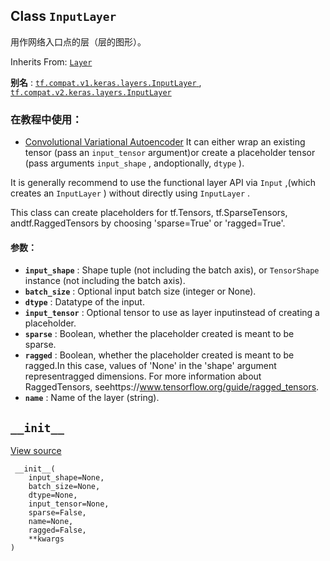 

## Class  `InputLayer` 
用作网络入口点的层（层的图形）。

Inherits From: [ `Layer` ](https://tensorflow.google.cn/api_docs/python/tf/keras/layers/Layer)

**别名** : [ `tf.compat.v1.keras.layers.InputLayer` ](/api_docs/python/tf/keras/layers/InputLayer), [ `tf.compat.v2.keras.layers.InputLayer` ](/api_docs/python/tf/keras/layers/InputLayer)

### 在教程中使用：
- [Convolutional Variational Autoencoder](https://tensorflow.google.cn/tutorials/generative/cvae)
It can either wrap an existing tensor (pass an  `input_tensor`  argument)or create a placeholder tensor (pass arguments  `input_shape` , andoptionally,  `dtype` ).

It is generally recommend to use the functional layer API via  `Input` ,(which creates an  `InputLayer` ) without directly using  `InputLayer` .

This class can create placeholders for tf.Tensors, tf.SparseTensors, andtf.RaggedTensors by choosing 'sparse=True' or 'ragged=True'.

#### 参数：
- **`input_shape`** : Shape tuple (not including the batch axis), or  `TensorShape` instance (not including the batch axis).
- **`batch_size`** : Optional input batch size (integer or None).
- **`dtype`** : Datatype of the input.
- **`input_tensor`** : Optional tensor to use as layer inputinstead of creating a placeholder.
- **`sparse`** : Boolean, whether the placeholder created is meant to be sparse.
- **`ragged`** : Boolean, whether the placeholder created is meant to be ragged.In this case, values of 'None' in the 'shape' argument representragged dimensions. For more information about RaggedTensors, seehttps://www.tensorflow.org/guide/ragged_tensors.
- **`name`** : Name of the layer (string).


##  `__init__` 
[View source](https://github.com/tensorflow/tensorflow/blob/r2.0/tensorflow/python/keras/engine/input_layer.py#L61-L148)

```
 __init__(
    input_shape=None,
    batch_size=None,
    dtype=None,
    input_tensor=None,
    sparse=False,
    name=None,
    ragged=False,
    **kwargs
)
 
```

